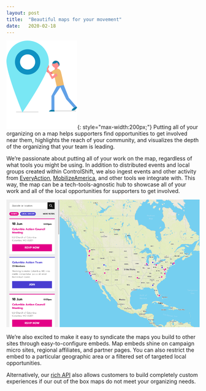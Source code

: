 ```yaml
---
layout:	post
title:	"Beautiful maps for your movement"
date:	2020-02-18
---
```


![Person holding up a map marker.](/img/1*xInRZSUjzAPrzlc3zyg4bg.png){: style="max-width:200px;"}
Putting all of your organizing on a map helps supporters find opportunities to get involved near them, highlights the reach of your community, and visualizes the depth of the organizing that your team is leading.

We’re passionate about putting all of your work on the map, regardless of what tools you might be using. In addition to distributed events and local groups created within ControlShift, we also ingest events and other activity from [EveryAction](https://www.everyaction.com/), [MobilizeAmerica](https://www.mobilizeamerica.io), and other tools we integrate with. This way, the map can be a tech-tools-agnostic hub to showcase all of your work and all of the local opportunities for supporters to get involved.


![](/img/1*dwplrhSZ2t1pL77sV3T0XA.png)

We’re also excited to make it easy to syndicate the maps you build to other sites through easy-to-configure embeds. Map embeds shine on campaign micro sites, regional affiliates, and partner pages. You can also restrict the embed to a particular geographic area or a filtered set of targeted local opportunities.

Alternatively, our [rich API](https://developers.controlshiftlabs.com/) also allows customers to build completely custom experiences if our out of the box maps do not meet your organizing needs.

